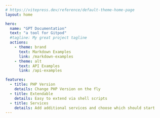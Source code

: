 ```yaml
---
# https://vitepress.dev/reference/default-theme-home-page
layout: home

hero:
  name: "GPT Documentation"
  text: "a tool for Gitpod"
  #tagline: My great project tagline
  actions:
    - theme: brand
      text: Markdown Examples
      link: /markdown-examples
    - theme: alt
      text: API Examples
      link: /api-examples

features:
  - title: PHP Version
    details: Change PHP Version on the fly
  - title: Extendable
    details: Easy to extend via shell scripts
  - title: Services
    details: Add additional services and choose which should start
---
```


